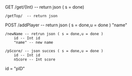 GET
	/get/{Int} -- return json ( s = done)

	/getTop/  -- return json

POST
	/addPlayer -- return json ( s = done,u = done )
		"name"

	/newName -- retrun json ( s = done,u = done )
		id -- Int id
		"name" -- new name

	/pScore/ -- json succes ( s = done,u = done )
		id -- Int id
		nScore -- Int score

id = "pID"